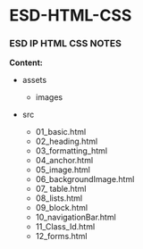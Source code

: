 # ESD-HTML-CSS

### ESD IP HTML CSS NOTES

**Content:**

- assets

  - images

- src
  - 01_basic.html
  - 02_heading.html
  - 03_formatting_html
  - 04_anchor.html
  - 05_image.html
  - 06_backgroundImage.html
  - 07\_ table.html
  - 08_lists.html
  - 09_block.html
  - 10_navigationBar.html
  - 11_Class_Id.html
  - 12_forms.html
